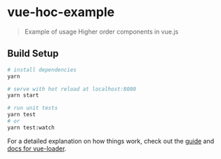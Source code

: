 # vue-hoc-example

> Example of usage Higher order components in vue.js

## Build Setup

``` bash
# install dependencies
yarn

# serve with hot reload at localhost:8080
yarn start

# run unit tests
yarn test
# or
yarn test:watch

```

For a detailed explanation on how things work, check out the [guide](http://vuejs-templates.github.io/webpack/) and [docs for vue-loader](http://vuejs.github.io/vue-loader).
